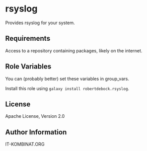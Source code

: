 rsyslog
=========

Provides rsyslog for your system.


Requirements
------------

Access to a repository containing packages, likely on the internet.

Role Variables
--------------

You can (probably better) set these variables in group_vars.

Install this role using `galaxy install robertdebock.rsyslog`.

License
-------

Apache License, Version 2.0

Author Information
------------------

IT-KOMBINAT.ORG

